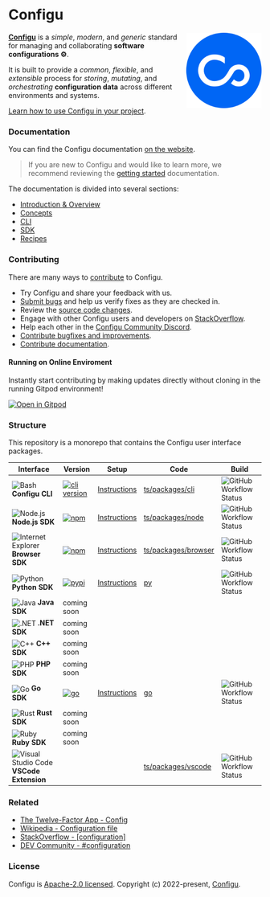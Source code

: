 # Configu

<a href="https://configu.com" target="_blank">
  <img align="right" src="https://raw.githubusercontent.com/configu/configu/main/assets/icon.svg" height="150px" alt="configu icon">
</a>

[**Configu**](https://configu.com/docs/) is a _simple_, _modern_, and _generic_ standard for managing and collaborating **software configurations ⚙️**. 

It is built to provide a _common_, _flexible_, and _extensible_ process for _storing_, _mutating_, and _orchestrating_ **configuration data** across different environments and systems.

[Learn how to use Configu in your project](https://configu.com/docs/get-started/).

### Documentation

You can find the Configu documentation [on the website](https://configu.com/).

> If you are new to Configu and would like to learn more, we recommend reviewing the [getting started](https://configu.com/docs/get-started/) documentation.

The documentation is divided into several sections:

* [Introduction & Overview](https://configu.com/docs/)
* [Concepts](https://configu.com/docs/terminology/)
* [CLI](https://configu.com/docs/cli-overview/)
* [SDK](https://configu.com/docs/sdk-overview/)
* [Recipes](https://configu.com/docs/webhook-slack/)

### Contributing

There are many ways to [contribute](CONTRIBUTING.md) to Configu.

* Try Configu and share your feedback with us.
* [Submit bugs](https://github.com/configu/configu/issues) and help us verify fixes as they are checked in.
* Review the [source code changes](https://github.com/configu/configu/pulls).
* Engage with other Configu users and developers on [StackOverflow](https://stackoverflow.com/questions/tagged/configu).
* Help each other in the [Configu Community Discord](https://discord.com/invite/cjSBxnB9z8).
* [Contribute bugfixes and improvements](CONTRIBUTING.md).
* [Contribute documentation](https://github.com/configu/docs).

#### Running on Online Enviroment

Instantly start contributing by making updates directly without cloning in the running Gitpod environment!

[![Open in Gitpod](https://gitpod.io/button/open-in-gitpod.svg)](https://gitpod.io/#https://github.com/configu/configu)

<!-- ### Roadmap

For details on our planned features and future direction please refer to our [roadmap](link-to-public-gh-project). -->

### Structure

This repository is a monorepo that contains the Configu user interface packages.

<table>
  <thead>
    <tr>
      <th>Interface</th>
      <th>Version</th>
      <th>Setup</th>
      <th>Code</th>
      <th>Build</th>
    </tr>
  </thead>
  <tbody>
    <tr>
      <td>
        <img alt="Bash" height="24" width="24" align="absmiddle" src="https://cdn.svgporn.com/logos/bash-icon.svg">
        <strong>Configu CLI</strong>
      </td>
      <td>
        <a href="https://cli.configu.com/channels/stable/configu-linux-x64-buildmanifest"> 
          <img alt="cli version" src="https://img.shields.io/badge/dynamic/json?color=%230066F5&label=%40configu%2Fcli&prefix=v&logo=windowsterminal&query=version&url=https%3A%2F%2Fcli.configu.com%2Fchannels%2Fstable%2Fconfigu-linux-x64-buildmanifest">
        </a>
      </td>
      <td>
        <a href="https://configu.com/docs/cli-setup/" target="_blank">Instructions</a>
      </td>
      <td>
        <a href="ts/packages/cli" target="_blank">ts/packages/cli</a>
      </td>
      <td>
        <img alt="GitHub Workflow Status" align="absmiddle" src="https://img.shields.io/github/actions/workflow/status/configu/configu/cd-cli.yml?label=CD&logo=githubactions&logoColor=white">
      </td>
    </tr>
    <tr>
      <td>
        <img alt="Node.js" height="24" width="24" align="absmiddle" src="https://cdn.svgporn.com/logos/nodejs-icon.svg">
        <strong>Node.js SDK</strong>
      </td>
      <td>
        <a href="https://www.npmjs.com/package/@configu/node" target="_blank"> 
          <img alt="npm" align="absmiddle" src="https://img.shields.io/npm/v/@configu/node?color=%230066F5&label=%40configu%2Fnode&logo=npm">
        </a>
      </td>
      <td>
        <a href="ts/packages/node/README.md#install" target="_blank">Instructions</a>
      </td>
      <td>
        <a href="ts/packages/node" target="_blank">ts/packages/node</a>
      </td>
      <td>
        <img alt="GitHub Workflow Status" align="absmiddle" src="https://img.shields.io/github/actions/workflow/status/configu/configu/cd-ts.yml?label=CD&logo=githubactions&logoColor=white">
      </td>
    </tr>
    <tr>
      <td>
        <img alt="Internet Explorer" height="24" width="24" align="absmiddle" src="https://cdn.svgporn.com/logos/internetexplorer.svg">
        <strong>Browser SDK</strong>
      </td>
      <td>
        <a href="https://www.npmjs.com/package/@configu/browser" target="_blank"> 
          <img alt="npm" align="absmiddle" src="https://img.shields.io/npm/v/@configu/browser?color=%230066F5&label=%40configu%2Fbrowser&logo=npm">
        </a>
      </td>
      <td>
        <a href="ts/packages/browser/README.md#install" target="_blank">Instructions</a>
      </td>
      <td>
        <a href="ts/packages/browser" target="_blank">ts/packages/browser</a>
      </td>
      <td>
        <img alt="GitHub Workflow Status" align="absmiddle" src="https://img.shields.io/github/actions/workflow/status/configu/configu/cd-ts.yml?label=CD&logo=githubactions&logoColor=white">
      </td>
    </tr>
    <tr>
      <td>
        <img alt="Python" height="24" width="24" align="absmiddle" src="https://cdn.svgporn.com/logos/python.svg">
        <strong>Python SDK</strong>
      </td>
      <td>
        <a href="https://pypi.org/project/configu/" target="_blank"> 
          <img alt="pypi" align="absmiddle" src="https://img.shields.io/pypi/v/configu?color=%230066F5&label=%40configu%2Fpy&logo=pypi">
        </a>
      </td>
      <td>
        <a href="py/README.md#install" target="_blank">Instructions</a>
      </td>
      <td>
        <a href="py" target="_blank">py</a>
      </td>
      <td>
        <img alt="GitHub Workflow Status" align="absmiddle" src="https://img.shields.io/github/actions/workflow/status/configu/configu/cd-py.yml?label=CD&logo=githubactions&logoColor=white">
      </td>
    </tr>
    <tr>
      <td>
        <img alt="Java" height="24" width="24" align="absmiddle" src="https://cdn.svgporn.com/logos/java.svg">
        <strong>Java SDK</strong>
      </td>
      <td>
        coming soon
      </td>
      <td>
        <!-- <a href="https://configu.com/docs/java-sdk-setup/" target="_blank">Instructions</a> -->
      </td>
      <td>
        <!-- <a href="java" target="_blank">java</a> -->
      </td>
      <td>
        <!-- <img alt="GitHub Workflow Status" align="absmiddle" src="https://img.shields.io/github/actions/workflow/status/configu/configu/cd-java.yml?label=CD&logo=githubactions&logoColor=white"> -->
      </td>
    </tr>
    <tr>
      <td>
        <img alt=".NET" height="24" width="24" align="absmiddle" src="https://cdn.svgporn.com/logos/dotnet.svg">
        <strong>.NET SDK</strong>
      </td>
      <td>
        coming soon
      </td>
      <td>
      </td>
      <td>
      </td>
      <td>
      </td>
    </tr>
    <tr>
      <td>
        <img alt="C++" height="24" width="24" align="absmiddle" src="https://cdn.svgporn.com/logos/c-plusplus.svg">
        <strong>C++ SDK</strong>
      </td>
      <td>
        coming soon
      </td>
      <td>
      </td>
      <td>
      </td>
      <td>
      </td>
    </tr>
    <tr>
      <td>
        <img alt="PHP" height="24" width="24" align="absmiddle" src="https://cdn.svgporn.com/logos/php.svg">
        <strong>PHP SDK</strong>
      </td>
      <td>
        coming soon
      </td>
      <td>
      </td>
      <td>
      </td>
      <td>
      </td>
    </tr>
    <tr>
      <td>
        <img alt="Go" height="24" width="24" align="absmiddle" src="https://cdn.svgporn.com/logos/go.svg">
        <strong>Go SDK</strong>
      </td>
      <td>
        <a href="https://pkg.go.dev/github.com/configu/configu/go" target="_blank"> 
          <img alt="go" align="absmiddle" src="https://img.shields.io/github/v/tag/configu/configu?filter=go-&color=%230066F5&label=%40configu%2Fgo&logo=github">
        </a>
      </td>
      <td>
        <a href="go/README.md#install" target="_blank">Instructions</a>
      </td>
      <td>
        <a href="go" target="_blank">go</a>
      </td>
      <td>
        <img alt="GitHub Workflow Status" align="absmiddle" src="https://img.shields.io/github/actions/workflow/status/configu/configu/cd-go.yml?label=CD&logo=githubactions&logoColor=white">
      </td>
    </tr>
    <tr>
      <td>
        <img alt="Rust" height="24" width="24" align="absmiddle" src="https://cdn.svgporn.com/logos/rust.svg">
        <strong>Rust SDK</strong>
      </td>
      <td>
        coming soon
      </td>
      <td>
      </td>
      <td>
      </td>
      <td>
      </td>
    </tr>
    <tr>
      <td>
        <img alt="Ruby" height="24" width="24" align="absmiddle" src="https://cdn.svgporn.com/logos/ruby.svg">
        <strong>Ruby SDK</strong>
      </td>
      <td>
        coming soon
      </td>
      <td>
      </td>
      <td>
      </td>
      <td>
      </td>
    </tr>
    <tr>
      <td>
        <img alt="Visual Studio Code" height="24" width="24" align="absmiddle" src="https://cdn.svgporn.com/logos/visual-studio-code.svg">
        <strong>VSCode Extension</strong>
      </td>
      <td>
        <!-- <a href="https://github.com/configu/configu/releases?q=vscode&expanded=true" target="_blank"> 
          <img alt="npm (scoped)" align="absmiddle" src="https://img.shields.io/npm/v/@configu/browser?color=%230066F5&label=%40configu%2Fbrowser&logo=github">
        </a> -->
      </td>
      <td>
        <!-- <a href="https://configu.com/docs/vscode-ext-setup/" target="_blank">Instructions</a> -->
      </td>
      <td>
        <a href="ts/packages/vscode" target="_blank">ts/packages/vscode</a>
      </td>
      <td>
        <img alt="GitHub Workflow Status" align="absmiddle" src="https://img.shields.io/github/actions/workflow/status/configu/configu/cd-vscode.yml?label=CD&logo=githubactions&logoColor=white">
      </td>
    </tr>
  </tbody>
</table>

### Related

- [The Twelve-Factor App - Config](https://12factor.net/config)
- [Wikipedia - Configuration file](https://en.wikipedia.org/wiki/Configuration_file)
- [StackOverflow - [configuration]](https://stackoverflow.com/questions/tagged/configuration)
- [DEV Community ‍- #configuration](https://dev.to/t/configuration/top/infinity)

### License

Configu is [Apache-2.0 licensed](./LICENSE).
Copyright (c) 2022-present, [Configu](https://configu.com/).
